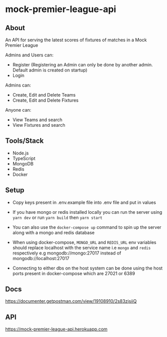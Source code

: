 # mock-premier-league-api

## About
An API for serving the latest scores of fixtures of matches in a Mock Premier League

Admins and Users can:
* Register (Registering an Admin can only be done by another admin. Default admin is created on startup)
* Login

Admins can:
* Create, Edit and Delete Teams
* Create, Edit and Delete Fixtures

Anyone can:
* View Teams and search
* View Fixtures and search

## Tools/Stack

* Node.js
* TypeScript
* MongoDB
* Redis
* Docker

## Setup
* Copy keys present in .env.example file into .env file and put in values

* If you have mongo or redis installed locally you can run the server using `yarn dev` or run `yarn build` then `yarn start`

* You can also use the `docker-compose up` command to spin up the server along with a mongo and redis database

* When using docker-compose, `MONGO_URL` and `REDIS_URL` env variables should replace localhost with the service name i.e `mongo` and `redis` respectively e.g mongodb://mongo:27017 instead of mongodb://localhost:27017

* Connecting to either dbs on the host system can be done using the host ports present in docker-compose which are 27021 or 6389

## Docs

https://documenter.getpostman.com/view/19108910/2s83zjsiiQ

## API

https://mock-premier-league-api.herokuapp.com
